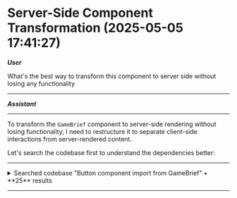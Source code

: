 <!-- Generated by SpecStory -->

# Server-Side Component Transformation (2025-05-05 17:41:27)

_**User**_

What's the best way to transform this component to server side without losing any functionality

---

_**Assistant**_



---

To transform the `GameBrief` component to server-side rendering without losing functionality, I need to restructure it to separate client-side interactions from server-rendered content.

Let's search the codebase first to understand the dependencies better:

---

<details>
            <summary>Searched codebase "Button component import from GameBrief" • **25** results</summary>
        
| File | Lines |
|------|-------|
| `src/app/(pages)/play/components/GameProfile/GameBrief/index.jsx` | L235-250 |
| `src/app/(pages)/team-view/components/TeamProfile/GameBrief/index.jsx` | L195-210 |
| `src/app/(pages)/team-view/components/TeamProfile/GameBrief/index.jsx` | L1-22 |
| `src/app/(pages)/play/components/GameProfile/GameBrief/index.jsx` | L1-25 |
| `src/app/(pages)/play/components/GameProfile/index.jsx` | L1-29 |
| `src/app/(pages)/play/components/GameProfile/GameBrief/index.jsx` | L25-67 |
| `src/app/(pages)/play/components/GameProfile/GameBrief/Skeleton/index.jsx` | L1-63 |
| `src/app/(pages)/play/components/GameProfile/GameBrief/Skeleton/index.jsx` | L63-99 |
| `src/app/(pages)/play/components/GameProfile/GameBrief/index.jsx` | L67-105 |
| `src/app/(pages)/team-view/components/TeamProfile/GameBrief/index.jsx` | L51-89 |
| `src/app/(pages)/team-view/components/TeamProfile/GameBrief/index.jsx` | L22-51 |
| `src/app/(pages)/team-view/components/TeamProfile/index.jsx` | L1-36 |
| `src/app/(pages)/play/components/GameProfile/GameBrief/index.jsx` | L105-135 |
| `src/app/(pages)/play/components/GameProfile/GameBrief/index.jsx` | L175-235 |
| `src/app/(pages)/play/components/GameProfile/GameBrief/index.jsx` | L135-175 |
| `src/app/(pages)/play/components/GameNavigation/index.jsx` | L1-27 |
| `src/app/(pages)/team-view/components/TeamProfile/GameBrief/index.jsx` | L89-135 |
| `src/components/Navbar/UserMobile/Sidebar/Tab/index.jsx` | L37-77 |
| `src/app/(pages)/team-view/components/TeamProfile/GameBrief/index.jsx` | L135-195 |
| `src/@/components/ui/button.jsx` | L1-52 |
| `src/app/(pages)/play/components/GameProfile/PlayersStructure/Player/index.jsx` | L93-120 |
| `src/app/(pages)/championships/components/Championship/index.jsx` | L1-52 |
| `src/app/(pages)/play/[league]/[id]/page.jsx` | L1-32 |
| `src/app/(pages)/play/components/CurrentTab/index.jsx` | L1-62 |
| `src/app/(pages)/play/components/GameNavigation/Tabs/index.jsx` | L1-24 |

</details>

---

